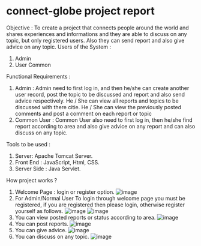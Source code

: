 # connect-globe project report
Objective : 
      To create a project that connects people around the world and shares experiences and informations and they are able to discuss on any topic, but only registered users. Also they can send report and also give advice on any topic.
Users of the System :
1.	Admin
2.	User Common

Functional Requirements :
1.	Admin : Admin need to first log in, and then he/she can create another user record, post the topic to be discussed and report and also send advice respectively. He / She can view all reports and topics to be discussed with there citie. He / She can view the previously posted comments and post a comment on each report or topic
2.	Common User : Common User also need to first log in, then he/she find report according to area and also give advice on any report and can also discuss on any topic.

Tools to be used : 
1.	Server: Apache Tomcat Server.
2.	Front End : JavaScript, Html, CSS.
3.	Server Side : Java Servlet.


How project works ?
1.	Welcome Page :  login or register option.
![image](https://user-images.githubusercontent.com/60133190/80933230-7e565800-8de0-11ea-8968-6113661f0d6b.png)
2.	For Admin/Normal User To login through welcome page you must be registered, if you are registered then please login, otherwise register yourself as follows.
![image](https://user-images.githubusercontent.com/60133190/80933439-616e5480-8de1-11ea-948e-40f029f49e0d.png)
![image](https://user-images.githubusercontent.com/60133190/80933444-67643580-8de1-11ea-8cfa-4b4e9bf3213a.png)
3.	You can view posted reports or status according to area.
![image](https://user-images.githubusercontent.com/60133190/80933450-6cc18000-8de1-11ea-8cf5-160d3f21a8b8.png)
4.	You can post reports.
![image](https://user-images.githubusercontent.com/60133190/80933454-72b76100-8de1-11ea-968d-8364a7f1d034.png)
5.	You can give advice.
![image](https://user-images.githubusercontent.com/60133190/80933460-777c1500-8de1-11ea-943e-367eeb6677d6.png)
6.	You can discuss on any topic.
![image](https://user-images.githubusercontent.com/60133190/80933471-81057d00-8de1-11ea-8656-efe85857e7b6.png)

